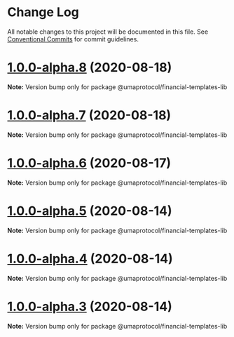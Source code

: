 # Change Log

All notable changes to this project will be documented in this file.
See [Conventional Commits](https://conventionalcommits.org) for commit guidelines.

# [1.0.0-alpha.8](https://github.com/UMAprotocol/protocol/compare/@umaprotocol/financial-templates-lib@1.0.0-alpha.5...@umaprotocol/financial-templates-lib@1.0.0-alpha.8) (2020-08-18)

**Note:** Version bump only for package @umaprotocol/financial-templates-lib

# [1.0.0-alpha.7](https://github.com/UMAprotocol/protocol/compare/@umaprotocol/financial-templates-lib@1.0.0-alpha.5...@umaprotocol/financial-templates-lib@1.0.0-alpha.7) (2020-08-18)

**Note:** Version bump only for package @umaprotocol/financial-templates-lib

# [1.0.0-alpha.6](https://github.com/UMAprotocol/protocol/compare/@umaprotocol/financial-templates-lib@1.0.0-alpha.5...@umaprotocol/financial-templates-lib@1.0.0-alpha.6) (2020-08-17)

**Note:** Version bump only for package @umaprotocol/financial-templates-lib

# [1.0.0-alpha.5](https://github.com/UMAprotocol/protocol/compare/@umaprotocol/financial-templates-lib@1.0.0-alpha.4...@umaprotocol/financial-templates-lib@1.0.0-alpha.5) (2020-08-14)

**Note:** Version bump only for package @umaprotocol/financial-templates-lib

# [1.0.0-alpha.4](https://github.com/UMAprotocol/protocol/compare/@umaprotocol/financial-templates-lib@1.0.0-alpha.3...@umaprotocol/financial-templates-lib@1.0.0-alpha.4) (2020-08-14)

**Note:** Version bump only for package @umaprotocol/financial-templates-lib

# [1.0.0-alpha.3](https://github.com/UMAprotocol/protocol/compare/@umaprotocol/financial-templates-lib@1.0.0-alpha.2...@umaprotocol/financial-templates-lib@1.0.0-alpha.3) (2020-08-14)

**Note:** Version bump only for package @umaprotocol/financial-templates-lib
